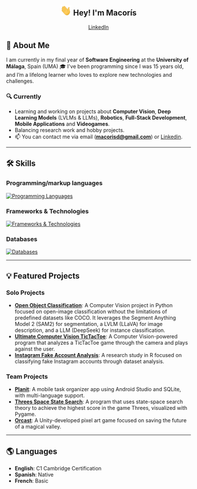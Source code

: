 <h2 align="center">
  <span>
    <img src="https://raw.githubusercontent.com/ABSphreak/ABSphreak/master/gifs/Hi.gif" width="30px">
  </span>
  Hey! I'm Macorís
</h2>


</h2>

<p align="center">
  <a href="https://www.linkedin.com/in/macorisd/" target="_blank">LinkedIn</a>
</p>

## 🌟 About Me
I am currently in my final year of **Software Engineering** at the **University of Málaga**, Spain (UMA) 🎓
I've been programming since I was 15 years old, and I’m a lifelong learner who loves to explore new technologies and challenges.

### 🔍 Currently
- Learning and working on projects about **Computer Vision**, **Deep Learning Models** (LVLMs & LLMs), **Robotics**, **Full-Stack Development**, **Mobile Applications** and **Videogames**.
- Balancing research work and hobby projects.
- 📫 You can contact me via email (**[macorisd@gmail.com](mailto:macorisd@gmail.com)**) or [Linkedin](https://www.linkedin.com/in/macorisd/).

---

## 🛠️ Skills
### Programming/markup languages
[![Programming Languages](https://skillicons.dev/icons?i=java,python,c,cpp,cs,js,html,css,haskell,r)](https://skillicons.dev)

### Frameworks & Technologies
[![Frameworks & Technologies](https://skillicons.dev/icons?i=fastapi,spring,opencv,ros,nodejs,react,vite,bootstrap,dotnet,androidstudio,docker,unity,vercel,arduino)](https://skillicons.dev)

### Databases
[![Databases](https://skillicons.dev/icons?i=mysql,mongodb,sqlite)](https://skillicons.dev)

---

## 💡 Featured Projects
### Solo Projects
- **[Open Object Classification](https://github.com/macorisd/open-object-classification)**: A Computer Vision project in Python focused on open-image classification without the limitations of predefined datasets like COCO. It leverages the Segment Anything Model 2 (SAM2) for segmentation, a LVLM (LLaVA) for image description, and a LLM (DeepSeek) for instance classification.
- **[Ultimate Computer Vision TicTacToe](https://github.com/macorisd/U-CV-TTT)**: A Computer Vision-powered program that analyzes a TicTacToe game through the camera and plays against the user.
- **[Instagram Fake Account Analysis](https://github.com/macorisd/instagram-fake-account-analysis)**: A research study in R focused on classifying fake Instagram accounts through dataset analysis.


### Team Projects
- **[Planit](https://github.com/macorisd/planit)**: A mobile task organizer app using Android Studio and SQLite, with multi-language support.
- **[Threes Space State Search](https://github.com/macorisd/threes-space-state-search)**: A program that uses state-space search theory to achieve the highest score in the game Threes, visualized with Pygame.
- **[Orcast](https://www.yellowbeavers.com/)**: A Unity-developed pixel art game focused on saving the future of a magical valley. 

---

## 🌎 Languages
- **English**: C1 Cambridge Certification
- **Spanish**: Native  
- **French**: Basic  
